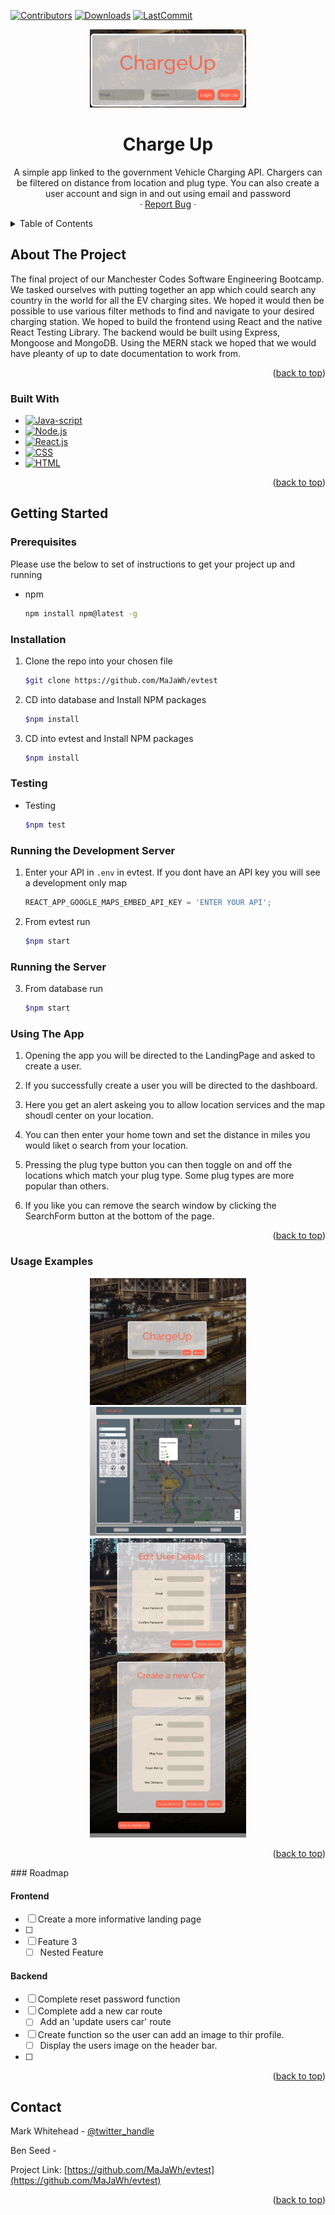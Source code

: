 <a name="readme-top"></a>

  [![Contributors][contributors-shield]][contributors-url]
  [![Downloads][download-badge]][download-url]
  [![LastCommit][commit-badge]][commit-url]

<!-- PROJECT LOGO -->

<div align="center">
  <a href="https://github.com/MaJaWh/evtest">
    <img src="./src/images/Reduced images/loginCloseUp(1).jpg" alt="Logo" width="250" height="auto">
  </a>


<h1 align="center">Charge Up</h1>

  <p align="center">
    A simple app linked to the government Vehicle Charging API. Chargers can be filtered on distance from location and plug type. You can also create a user account and sign in and out using email and password
    <br />
    ·
    <a href="https://github.com/MaJaWh/evtest">Report Bug</a>
    ·
  </p>
</div>

<!-- TABLE OF CONTENTS -->
<details>
  <summary>Table of Contents</summary>
  <ol>
    <li>
      <a href="#about-the-project">About The Project</a>
      <ul>
        <li><a href="#built-with">Built With</a></li>
      </ul>
    </li>
    <li>
      <a href="#getting-started">Getting Started</a>
      <ul>
        <li><a href="#prerequisites">Prerequisites</a></li>
        <li><a href="#installation">Installation</a></li>
      </ul>
    </li>
    <li><a href="#usage">Usage</a></li>
    <!-- <li><a href="#roadmap">Roadmap</a></li> -->
    <!-- <li><a href="#contributing">Contributing</a></li> -->
    <!-- <li><a href="#license">License</a></li> -->
    <li><a href="#contact">Contact</a></li>
    <li><a href="#acknowledgments">Acknowledgments</a></li>
  </ol>
</details>

<!-- ABOUT THE PROJECT -->

## About The Project
  The final project of our Manchester Codes Software Engineering Bootcamp. We tasked ourselves with putting together an app which could search any country in the world for all the EV charging sites. We hoped it would then be possible to use various filter methods to find and navigate to your desired charging station. We hoped to build the frontend using React and the native React Testing Library. The backend would be built using Express, Mongoose and MongoDB. Using the MERN stack we hoped that we would have pleanty of up to date documentation to work from.
    

<p align="right">(<a href="#readme-top">back to top</a>)</p>

### Built With

- [![Java-script][javascript-shield]][javascript-url]
- [![Node.js][node-shield]][node-url]
- [![React.js][react.js]][react-url]
- [![CSS][CSS]][CSS-url]
- [![HTML][HTML]][HTML-url]

<p align="right">(<a href="#readme-top">back to top</a>)</p>


## Getting Started

### Prerequisites

Please use the below to set of instructions to get your project up and running

- npm
  ```sh
  npm install npm@latest -g
  ```

### Installation

1. Clone the repo into your chosen file
   ```sh
   $git clone https://github.com/MaJaWh/evtest
   ```
2. CD into database and Install NPM packages
   ```sh
   $npm install
   ```
3. CD into evtest and Install NPM packages
   ```sh
   $npm install
   ```

### Testing   
- Testing
   ```sh
   $npm test
   ```

###  Running the Development Server  

1. Enter your API in `.env` in evtest. If you dont have an API key you will see a development only map
      ```js
      REACT_APP_GOOGLE_MAPS_EMBED_API_KEY = 'ENTER YOUR API';
      ```
2. From evtest run
   ```sh
   $npm start
   ```    

### Running the Server

3. From database run
   ```sh
   $npm start
   ```    

### Using The App

1. Opening the app you will be directed to the LandingPage and asked to create a user.

2. If you successfully create a user you will be directed to the dashboard.

3. Here you get an alert askeing you to allow location services and the map shoudl center on your location.

4. You can then enter your home town and set the distance in miles you would liket o search from your location.

5. Pressing the plug type button you can then toggle on and off the locations which match your plug type. Some plug types are more popular than others.

6. If you like you can remove the search window by clicking the SearchForm button at the bottom of the page.


<p align="right">(<a href="#readme-top">back to top</a>)</p>

### Usage Examples

<div align="center">
  <a href="https://github.com/MaJaWh/evtest">
    <img src="./src/images/Reduced images/loginImage.jpg" alt="Logo" width="250" height="auto">
  </a>
</div>  


<div align="center">
  <a href="https://github.com/MaJaWh/evtest">
    <img src="./src/images/Reduced images/dashboardWithFlag.jpg" alt="Logo" width="250" height="auto">
  </a>
</div>

<div align="center">
  <a href="https://github.com/MaJaWh/evtest">
    <img src="./src/images/Reduced images/acccountPage.jpg" alt="Logo" width="250" height="auto">
  </a>
</div>

<p align="right">(<a href="#readme-top">back to top</a>)</p>
<!-- Roadmap -->
### Roadmap

 #### Frontend
- [ ] Create a more informative landing page
- [ ] 
- [ ] Feature 3
    - [ ] Nested Feature

 #### Backend
- [ ] Complete reset password function
- [ ] Complete add a new car route
    - [ ] Add an 'update users car' route
- [ ] Create function so the user can add an image to thir profile.
    - [ ] Display the users image on the header bar.
- [ ] 

<p align="right">(<a href="#readme-top">back to top</a>)</p>


## Contact

Mark Whitehead - [@twitter_handle](https://twitter.com/twitter_handle)

Ben Seed - []()

Project Link: [https://github.com/MaJaWh/evtest](https://github.com/MaJaWh/evtest)

<p align="right">(<a href="#readme-top">back to top</a>)</p>

<!-- ACKNOWLEDGMENTS -->

<!-- MARKDOWN LINKS & IMAGES -->

[download-badge]: https://img.shields.io/github/downloads/MaJaWh/evtest/total
[download-url]: https://github.com/MaJaWh/evtest
[commit-badge]: https://img.shields.io/github/last-commit/MaJAWh/evtest
[commit-url]: https://www.github.com/MaJaWh/evtest
[javascript-url]: https://www.javascript.com/
[javascript-shield]: https://img.shields.io/badge/JavaScript-F7DF1E?style=for-the-badge&logo=javascript&logoColor=black
[CSS]: https://img.shields.io/badge/CSS3-1572B6?style=for-the-badge&logo=css3&logoColor=white
[CSS-url]: https://www.w3.org/Style/CSS/Overview.en.html
[HTML]: https://img.shields.io/badge/HTML5-E34F26?style=for-the-badge&logo=html5&logoColor=white
[HTML-url]: https://html.com/
[node-shield]: https://img.shields.io/badge/Node.js-43853D?style=for-the-badge&logo=node.js&logoColor=white
[node-url]: https://nodejs.org/en/
[express-shield]: https://img.shields.io/badge/Express.js-404D59?style=for-the-badge
[express-url]: https://expressjs.com/
[mysql-shield]: https://img.shields.io/badge/MySQL-00000F?style=for-the-badge&logo=mysql&logoColor=white
[mysql-url]: https://www.mysql.com/
[contributors-shield]: https://img.shields.io/github/contributors/MaJaWh/evtest.svg?style=for-the-badge
[contributors-url]: https://github.com/MaJaWh/evtest/graphs/contributors
[forks-shield]: https://img.shields.io/github/forks/github_username/repo_name.svg?style=for-the-badge
[forks-url]: https://github.com/github_username/repo_name/network/members
[issues-shield]: https://img.shields.io/github/issues/github_username/repo_name.svg?style=for-the-badge
[issues-url]: https://github.com/github_username/repo_name/issues
[license-shield]: https://img.shields.io/github/license/github_username/repo_name.svg?style=for-the-badge
[license-url]: https://github.com/github_username/repo_name/blob/master/LICENSE.txt
[linkedin-shield]: https://img.shields.io/badge/-LinkedIn-black.svg?style=for-the-badge&logo=linkedin&colorB=555
[linkedin-url]: https://linkedin.com/in/linkedin_username
[product-screenshot]: images/screenshot.png
[next.js]: https://img.shields.io/badge/next.js-000000?style=for-the-badge&logo=nextdotjs&logoColor=white
[next-url]: https://nextjs.org/
[react.js]: https://img.shields.io/badge/React-20232A?style=for-the-badge&logo=react&logoColor=61DAFB
[react-url]: https://reactjs.org/
[vue.js]: https://img.shields.io/badge/Vue.js-35495E?style=for-the-badge&logo=vuedotjs&logoColor=4FC08D

